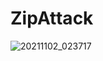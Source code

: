 # ZipAttack

![20211102_023717](https://user-images.githubusercontent.com/57504478/139739566-79d2c93e-e999-4319-a150-523d6fdc70de.jpg)
